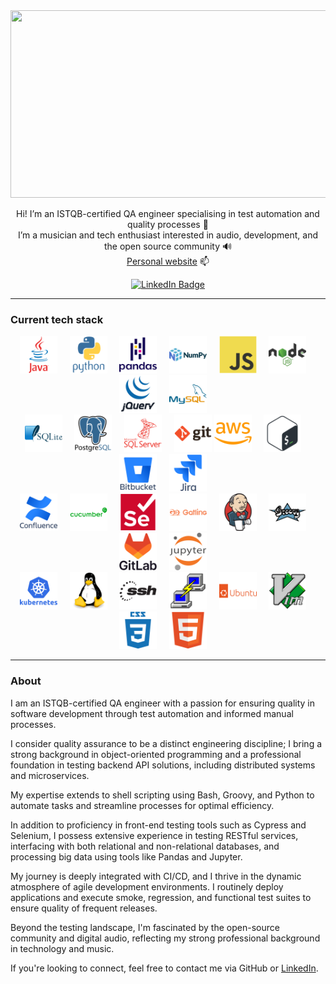 <div align="center">
    <img src="https://media.giphy.com/media/dWesBcTLavkZuG35MI/giphy.gif" width="600" height="300"/>
  
  
   Hi! I’m an ISTQB-certified QA engineer specialising in test automation and quality processes 👋  
   I’m a musician and tech enthusiast interested in audio, development, and the open source community 🔊
   <br>[Personal website](https://gitme23.github.io) 📫 
  <br>
  <div id="header" align="center">
   <a href="https://www.linkedin.com/in/andy-hopwood-a4abaa239/">
      <img src="https://img.shields.io/badge/LinkedIn-blue?style=for-the-badge&logo=linkedin&logoColor=white" alt="LinkedIn Badge"/>
    </a>
    <div id="badges">
    </div>
    </div>
  </div>
  
  <!-- -
  GitMe23/GitMe23 is a ✨ special ✨ repository because its `README.md` (this file) appears on your GitHub profile.
  You can click the Preview link to take a look at your changes.
  - -->
  
  
  ---
  ### Current tech stack
  
  <div align="center">
    <img src="https://github.com/devicons/devicon/blob/master/icons/java/java-original-wordmark.svg" title="Java" alt="Java" width="60" height="60"/>&nbsp;&nbsp;&nbsp;&nbsp;
    <img src="https://github.com/devicons/devicon/blob/master/icons/python/python-original-wordmark.svg" title="Python" alt="Python" width="60" height="60"/>&nbsp;&nbsp;&nbsp;&nbsp;
   <img src="https://github.com/devicons/devicon/blob/master/icons/pandas/pandas-original-wordmark.svg" title="Pandas" alt="Pandas" width="60" height="60"/>&nbsp;&nbsp;&nbsp;&nbsp;
   <img src="https://github.com/devicons/devicon/blob/master/icons/numpy/numpy-original-wordmark.svg" title="numpy" alt="numpy" width="60" height="60"/>&nbsp;&nbsp;&nbsp;&nbsp;
   <img src="https://github.com/devicons/devicon/blob/master/icons/javascript/javascript-original.svg" title="JavaScript" alt="JavaScript" width="60" height="60"/>&nbsp;&nbsp;&nbsp;&nbsp;
   <img src="https://github.com/devicons/devicon/blob/master/icons/nodejs/nodejs-original-wordmark.svg" title="NodeJS" alt="NodeJS" width="60" height="60"/>&nbsp;&nbsp;&nbsp;&nbsp; 
   <img src="https://github.com/devicons/devicon/blob/master/icons/jquery/jquery-original-wordmark.svg" title="jQuery" alt="jQuery" width="60" height="60"/>&nbsp;&nbsp;&nbsp;&nbsp; 
    <img src="https://github.com/devicons/devicon/blob/master/icons/mysql/mysql-original-wordmark.svg" title="MySQL"  alt="MySQL" width="60" height="60"/>&nbsp;&nbsp;&nbsp;&nbsp;
   <br>
   <img src="https://github.com/devicons/devicon/blob/master/icons/sqlite/sqlite-original-wordmark.svg" title="sqlite" alt="sqlite" width="60" height="60"/>&nbsp;&nbsp;&nbsp;&nbsp;
   <img src="https://github.com/devicons/devicon/blob/master/icons/postgresql/postgresql-original-wordmark.svg" title="postgres" alt="postgres" width="60" height="60"/>&nbsp;&nbsp;&nbsp;&nbsp;
    <img src="https://github.com/devicons/devicon/blob/master/icons/microsoftsqlserver/microsoftsqlserver-plain-wordmark.svg" title="sqlserver" alt="sqlserver" width="60" height="60"/>&nbsp;&nbsp;&nbsp;&nbsp;
   <img src="https://github.com/devicons/devicon/blob/master/icons/git/git-original-wordmark.svg" title="Git" alt="Git" width="60" height="60"/>
  <img src="https://github.com/devicons/devicon/blob/master/icons/amazonwebservices/amazonwebservices-plain-wordmark.svg" title="AWS" alt="AWS" width="60" height="60"/>&nbsp;&nbsp;&nbsp;&nbsp;
  <img src="https://github.com/devicons/devicon/blob/master/icons/bash/bash-original.svg" title="Bash" alt="Bash" width="60" height="60"/>&nbsp;&nbsp;&nbsp;&nbsp;
  <img src="https://github.com/devicons/devicon/blob/master/icons/bitbucket/bitbucket-original-wordmark.svg" title="Bitbucket" alt="Bitbucket" width="60" height="60"/>&nbsp;&nbsp;&nbsp;&nbsp;
   <img src="https://github.com/devicons/devicon/blob/master/icons/jira/jira-original-wordmark.svg" title="Jira" alt="Jira" width="60" height="60"/>&nbsp;&nbsp;&nbsp;&nbsp;
   <br>
   <img src="https://github.com/devicons/devicon/blob/master/icons/confluence/confluence-original-wordmark.svg" title="Confluence" alt="Confluence" width="60" height="60"/>&nbsp;&nbsp;&nbsp;&nbsp;
   <img src="https://github.com/devicons/devicon/blob/master/icons/cucumber/cucumber-plain-wordmark.svg" title="Cucumber" alt="Cucumber" width="60" height="60"/>&nbsp;&nbsp;&nbsp;&nbsp;
   <img src="https://github.com/devicons/devicon/blob/master/icons/selenium/selenium-original.svg" title="Selenium" alt="Selenium" width="60" height="60"/>&nbsp;&nbsp;&nbsp;&nbsp;
  <img src="https://github.com/devicons/devicon/blob/master/icons/gatling/gatling-plain-wordmark.svg" title="Gatling" alt="Gatling" width="60" height="60"/>&nbsp;&nbsp;&nbsp;&nbsp;
  <img src="https://github.com/devicons/devicon/blob/master/icons/jenkins/jenkins-original.svg" title="Jenkins" alt="Jenkins" width="60" height="60"/>&nbsp;&nbsp;&nbsp;&nbsp;
   <img src="https://github.com/devicons/devicon/blob/master/icons/groovy/groovy-original.svg" title="Groovy" alt="Groovy" width="60" height="60"/>&nbsp;&nbsp;&nbsp;&nbsp;
   <img src="https://github.com/devicons/devicon/blob/master/icons/gitlab/gitlab-original-wordmark.svg" title="Gitlab" alt="Gitlab" width="60" height="60"/>&nbsp;&nbsp;&nbsp;&nbsp;
  <img src="https://github.com/devicons/devicon/blob/master/icons/jupyter/jupyter-original-wordmark.svg" title="Jupyter" alt="Jupyter" width="60" height="60"/>&nbsp;&nbsp;&nbsp;&nbsp;
   <br>
  <img src="https://github.com/devicons/devicon/blob/master/icons/kubernetes/kubernetes-plain-wordmark.svg" title="Kubernetes" alt="Kubernetes" width="60" height="60"/>&nbsp;&nbsp;&nbsp;&nbsp;
   <img src="https://github.com/devicons/devicon/blob/master/icons/linux/linux-original.svg" title="Linux" alt="Linux" width="60" height="60"/>&nbsp;&nbsp;&nbsp;&nbsp;
   <img src="https://github.com/devicons/devicon/blob/master/icons/ssh/ssh-original-wordmark.svg" title="ssh" alt="ssh" width="60" height="60"/>&nbsp;&nbsp;&nbsp;&nbsp;
   <img src="https://github.com/devicons/devicon/blob/master/icons/putty/putty-original.svg" title="putty" alt="putty" width="60" height="60"/>&nbsp;&nbsp;&nbsp;&nbsp;
   <img src="https://github.com/devicons/devicon/blob/master/icons/ubuntu/ubuntu-plain-wordmark.svg" title="ubuntu" alt="ubuntu" width="60" height="60"/>&nbsp;&nbsp;&nbsp;&nbsp;
   <img src="https://github.com/devicons/devicon/blob/master/icons/vim/vim-original.svg" title="vim" alt="vim" width="60" height="60"/>&nbsp;&nbsp;&nbsp;&nbsp;
  <img src="https://github.com/devicons/devicon/blob/master/icons/css3/css3-plain-wordmark.svg"  title="CSS3" alt="CSS" width="60" height="60"/>&nbsp;&nbsp;&nbsp;&nbsp;
    <img src="https://github.com/devicons/devicon/blob/master/icons/html5/html5-original.svg" title="HTML5" alt="HTML" width="60" height="60"/>&nbsp;&nbsp;&nbsp;&nbsp;
  </div>
  
  ---
  
  
  ### About
  
  I am an ISTQB-certified QA engineer with a passion for ensuring quality in software development through test automation and informed manual processes.
  
  I consider quality assurance to be a distinct engineering discipline; I bring a strong background in object-oriented programming and a professional foundation in testing backend API solutions, including distributed systems and microservices.
  
  My expertise extends to shell scripting using Bash, Groovy, and Python to automate tasks and streamline processes for optimal efficiency.
  
  In addition to proficiency in front-end testing tools such as Cypress and Selenium, I possess extensive experience in testing RESTful services, interfacing with both relational and non-relational databases, and processing big data using tools like Pandas and Jupyter.
  
  My journey is deeply integrated with CI/CD, and I thrive in the dynamic atmosphere of agile development environments. I routinely deploy applications and execute smoke, regression, and functional test suites to ensure quality of frequent releases.
  
  Beyond the testing landscape, I'm fascinated by the open-source community and digital audio, reflecting my strong professional background in technology and music.
  
  If you're looking to connect, feel free to contact me via GitHub or [LinkedIn](https://www.linkedin.com/in/andy-hopwood-a4abaa239/).
  
  <br>
  <img src="https://komarev.com/ghpvc/?username=GitMe23&style=flat-square&color=blue" alt=""/>
